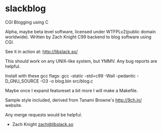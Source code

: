 slackblog
=========

CGI Blogging using C

Alpha, maybe beta level software, licensed under WTFPLv2(public domain worldwide).
Written by Zach Knight
C99 backend to blog software using CGI.

See it in action at: http://libslack.so/

This should work on any UNIX-like system, but YMMV.  Any bug reports are helpful.

Install with these gcc flags:
gcc -static -std=c99 -Wall -pedantic -D_GNU_SOURCE -O3 -o blog.bin src/blog.c

Maybe once I expand featureset a bit more I will make a Makefile.

Sample style included, derived from Tanami Browne's http://9ch.in/ website.

Any merge requests would be helpful.

 - Zach Knight <zach@libslack.so>
